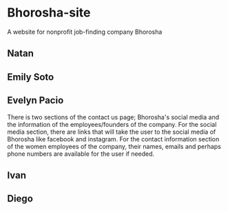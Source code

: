# Bhorosha-site
A website for nonprofit job-finding company Bhorosha

## Natan

## Emily Soto

## Evelyn Pacio
There is two sections of the contact us page; Bhorosha's social media and the information of the employees/founders of the company.
For the social media section, there are links that will take the user to the social media of Bhorosha like facebook and instagram. 
For the contact information section of the women employees of the company, their names, emails and perhaps phone numbers are available for the user if needed.

## Ivan

## Diego
